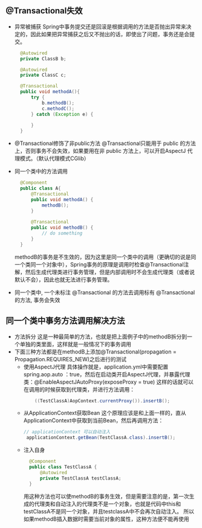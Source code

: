 ## @Transactional失效
* 异常被捕获
  Spring中事务提交还是回滚是根据调用的方法是否抛出异常来决定的，因此如果把异常捕获之后又不抛出的话，即使出了问题，事务还是会提交。
  ``` Java
    @Autowired
    private ClassB b;

    @Autowired
    private ClassC c;

    @Transactional
    public void methodA(){
        try {
            b.methodB();
            c.methodC();
        } catch (Exception e) {
            
        }
    }
  ```
* @Transactional修饰了非public方法
  @Transactional只能用于 public 的方法上，否则事务不会失效，如果要用在非 public 方法上，可以开启AspectJ 代理模式。（默认代理模式CGlib）

* 同一个类中的方法调用
  ``` Java
    @Component
    public class A{
        @Transactional
        public void methodA() {
            methodB();
        }
        
        @Transactional
        public void methodB() {
            // do something
        }
    }
  ```
    methodB的事务是不生效的，因为这里是同一个类中的调用（更确切的说是同一个类同一个对象中），Spring事务的原理是调用时检查@Transactional注解，然后生成代理类进行事务管理，但是内部调用时不会生成代理类（或者说默认不会），因此也就无法进行事务管理。
    
* 同一个类中, 一个未标注 @Transactional 的方法去调用标有 @Transactional 的方法, 事务会失效
## 同一个类中事务方法调用解决方法
  * 方法拆分
    这是一种最简单的方法，也就是把上面例子中的methodB拆分到一个单独的类里面，这样就是一般情况下的事务调用
  * 下面三种方法都是在methodB上添加@Transactional(propagation = Propagation.REQUIRES_NEW)之后进行的测试
    * 使用AspectJ代理
        具体操作就是，application.yml中需要配置spring.aop.auto ：true，然后在启动类开启AspectJ代理，并暴露代理类：@EnableAspectJAutoProxy(exposeProxy = true)
这样的话就可以在调用的时候获取到代理类，并进行方法调用：
        ``` Java
            ((TestClassA)AopContext.currentProxy()).insertB();
        ```
    *  从ApplicationContext获取Bean
       这个原理应该是和上面一样的，直从ApplicationContext中获取到当前Bean，然后再调用方法：
       ```Java
       // applicationContext 可以自动注入
        applicationContext.getBean(TestClassA.class).insertB();
       ```  
    * 注入自身
      ```Java
        @Component
        public class TestClassA {
            @Autowired
            private TestClassA testClassA;
        }
      ``` 
      用这种方法也可以使methodB的事务生效，但是需要注意的是，第一次生成的代理类和自动注入的代理类不是一个对象，也就是代码中this和testClassA不是同一个对象，并且testclassA中不会再次自动注入。
      所以如果methodB插入数据时需要当前对象的属性，这种方法便不能再使用